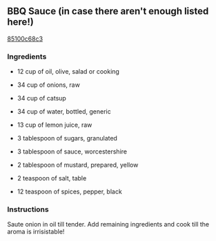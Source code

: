 ## BBQ Sauce (in case there aren't enough listed here!)

[85100c68c3](http://www.food.com/recipe/bbq-sauce-in-case-there-arent-enough-listed-here-36757)

### Ingredients

 - 12 cup of oil, olive, salad or cooking

 - 34 cup of onions, raw

 - 34 cup of catsup

 - 34 cup of water, bottled, generic

 - 13 cup of lemon juice, raw

 - 3 tablespoon of sugars, granulated

 - 3 tablespoon of sauce, worcestershire

 - 2 tablespoon of mustard, prepared, yellow

 - 2 teaspoon of salt, table

 - 12 teaspoon of spices, pepper, black

### Instructions

Saute onion in oil till tender. Add remaining ingredients and cook till the aroma is irrisistable!